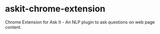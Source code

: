 # askit-chrome-extension
Chrome Extension for Ask It - An NLP plugin to ask questions on web page content.
